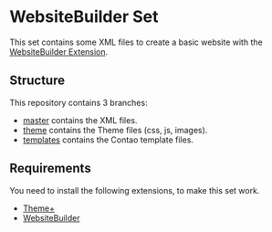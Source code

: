 WebsiteBuilder Set
==================

This set contains some XML files to create a basic website with the [WebsiteBuilder Extension](https://github.com/bit3/contao-WebsiteBuilder).

Structure
---------

This repository contains 3 branches:
* [master](https://github.com/bit3/contao-website-builder-set) contains the XML files.
* [theme](https://github.com/bit3/contao-website-builder-set/tree/theme) contains the Theme files (css, js, images).
* [templates](https://github.com/bit3/contao-website-builder-set/tree/templates) contains the Contao template files.

Requirements
------------

You need to install the following extensions, to make this set work.
* [Theme+](https://github.com/bit3/contao-ThemePlus)
* [WebsiteBuilder](https://github.com/bit3/contao-WebsiteBuilder)
